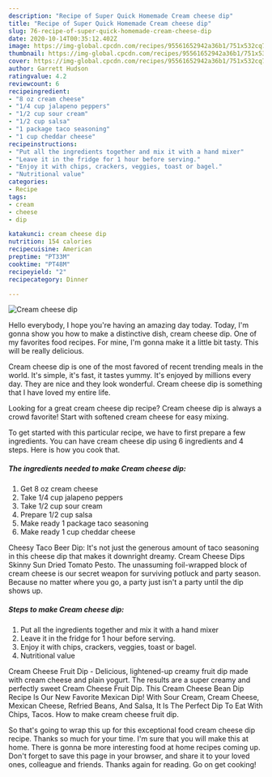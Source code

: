 ```yaml
---
description: "Recipe of Super Quick Homemade Cream cheese dip"
title: "Recipe of Super Quick Homemade Cream cheese dip"
slug: 76-recipe-of-super-quick-homemade-cream-cheese-dip
date: 2020-10-14T00:35:12.402Z
image: https://img-global.cpcdn.com/recipes/95561652942a36b1/751x532cq70/cream-cheese-dip-recipe-main-photo.jpg
thumbnail: https://img-global.cpcdn.com/recipes/95561652942a36b1/751x532cq70/cream-cheese-dip-recipe-main-photo.jpg
cover: https://img-global.cpcdn.com/recipes/95561652942a36b1/751x532cq70/cream-cheese-dip-recipe-main-photo.jpg
author: Garrett Hudson
ratingvalue: 4.2
reviewcount: 6
recipeingredient:
- "8 oz cream cheese"
- "1/4 cup jalapeno peppers"
- "1/2 cup sour cream"
- "1/2 cup salsa"
- "1 package taco seasoning"
- "1 cup cheddar cheese"
recipeinstructions:
- "Put all the ingredients together and mix it with a hand mixer"
- "Leave it in the fridge for 1 hour before serving."
- "Enjoy it with chips, crackers, veggies, toast or bagel."
- "Nutritional value"
categories:
- Recipe
tags:
- cream
- cheese
- dip

katakunci: cream cheese dip 
nutrition: 154 calories
recipecuisine: American
preptime: "PT33M"
cooktime: "PT48M"
recipeyield: "2"
recipecategory: Dinner

---
```



![Cream cheese dip](https://img-global.cpcdn.com/recipes/95561652942a36b1/751x532cq70/cream-cheese-dip-recipe-main-photo.jpg)

Hello everybody, I hope you're having an amazing day today. Today, I'm gonna show you how to make a distinctive dish, cream cheese dip. One of my favorites food recipes. For mine, I'm gonna make it a little bit tasty. This will be really delicious.

Cream cheese dip is one of the most favored of recent trending meals in the world. It's simple, it's fast, it tastes yummy. It's enjoyed by millions every day. They are nice and they look wonderful. Cream cheese dip is something that I have loved my entire life.

Looking for a great cream cheese dip recipe? Cream cheese dip is always a crowd favorite! Start with softened cream cheese for easy mixing.


To get started with this particular recipe, we have to first prepare a few ingredients. You can have cream cheese dip using 6 ingredients and 4 steps. Here is how you cook that.

<!--inarticleads1-->

##### The ingredients needed to make Cream cheese dip:

1. Get 8 oz cream cheese
1. Take 1/4 cup jalapeno peppers
1. Take 1/2 cup sour cream
1. Prepare 1/2 cup salsa
1. Make ready 1 package taco seasoning
1. Make ready 1 cup cheddar cheese


Cheesy Taco Beer Dip: It&#39;s not just the generous amount of taco seasoning in this cheese dip that makes it downright dreamy. Cream Cheese Dips Skinny Sun Dried Tomato Pesto. The unassuming foil-wrapped block of cream cheese is our secret weapon for surviving potluck and party season. Because no matter where you go, a party just isn&#39;t a party until the dip shows up. 

<!--inarticleads2-->

##### Steps to make Cream cheese dip:

1. Put all the ingredients together and mix it with a hand mixer
1. Leave it in the fridge for 1 hour before serving.
1. Enjoy it with chips, crackers, veggies, toast or bagel.
1. Nutritional value


Cream Cheese Fruit Dip - Delicious, lightened-up creamy fruit dip made with cream cheese and plain yogurt. The results are a super creamy and perfectly sweet Cream Cheese Fruit Dip. This Cream Cheese Bean Dip Recipe Is Our New Favorite Mexican Dip! With Sour Cream, Cream Cheese, Mexican Cheese, Refried Beans, And Salsa, It Is The Perfect Dip To Eat With Chips, Tacos. How to make cream cheese fruit dip. 

So that's going to wrap this up for this exceptional food cream cheese dip recipe. Thanks so much for your time. I'm sure that you will make this at home. There is gonna be more interesting food at home recipes coming up. Don't forget to save this page in your browser, and share it to your loved ones, colleague and friends. Thanks again for reading. Go on get cooking!
